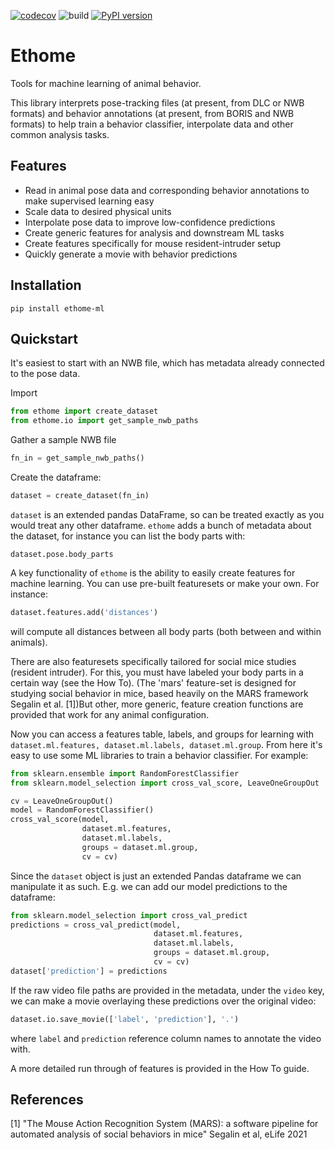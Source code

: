 [![codecov](https://codecov.io/gh/benlansdell/ethome/branch/master/graph/badge.svg?token=IJ0JJBOGGS)](https://codecov.io/gh/benlansdell/ethome)
![build](https://github.com/benlansdell/ethome/actions/workflows/workflow.yml/badge.svg)
[![PyPI version](https://badge.fury.io/py/ethome-ml.svg)](https://badge.fury.io/py/ethome-ml)

# Ethome

Tools for machine learning of animal behavior.

This library interprets pose-tracking files (at present, from DLC or NWB formats) and behavior annotations (at present, from BORIS and NWB formats) to help train a behavior classifier, interpolate data and other common analysis tasks. 

## Features

* Read in animal pose data and corresponding behavior annotations to make supervised learning easy
* Scale data to desired physical units
* Interpolate pose data to improve low-confidence predictions 
* Create generic features for analysis and downstream ML tasks
* Create features specifically for mouse resident-intruder setup
* Quickly generate a movie with behavior predictions

## Installation

```
pip install ethome-ml
```

## Quickstart

It's easiest to start with an NWB file, which has metadata already connected to the pose data. 

Import
```python
from ethome import create_dataset
from ethome.io import get_sample_nwb_paths
```

Gather a sample NWB file
```python
fn_in = get_sample_nwb_paths()
```

Create the dataframe:
```python
dataset = create_dataset(fn_in)
```
`dataset` is an extended pandas DataFrame, so can be treated exactly as you would treat any other dataframe. `ethome` adds a bunch of metadata about the dataset, for instance you can list the body parts with:
```
dataset.pose.body_parts
```

A key functionality of `ethome` is the ability to easily create features for machine learning. You can use pre-built featuresets or make your own. For instance:
```python
dataset.features.add('distances')
```
will compute all distances between all body parts (both between and within animals).

There are also featuresets specifically tailored for social mice studies (resident intruder). For this, you must have labeled your body parts in a certain way (see the How To). (The 'mars' feature-set is designed for studying social behavior in mice, based heavily on the MARS framework Segalin et al. [1])But other, more generic, feature creation functions are provided that work for any animal configuration. 

Now you can access a features table, labels, and groups for learning with `dataset.ml.features, dataset.ml.labels, dataset.ml.group`. From here it's easy to use some ML libraries to train a behavior classifier. For example:
```python
from sklearn.ensemble import RandomForestClassifier
from sklearn.model_selection import cross_val_score, LeaveOneGroupOut

cv = LeaveOneGroupOut()
model = RandomForestClassifier()
cross_val_score(model, 
                dataset.ml.features, 
                dataset.ml.labels, 
                groups = dataset.ml.group, 
                cv = cv)
```

Since the `dataset` object is just an extended Pandas dataframe we can manipulate it as such. E.g. we can add our model predictions to the dataframe:
```python
from sklearn.model_selection import cross_val_predict
predictions = cross_val_predict(model, 
                                dataset.ml.features, 
                                dataset.ml.labels, 
                                groups = dataset.ml.group, 
                                cv = cv)
dataset['prediction'] = predictions
```

If the raw video file paths are provided in the metadata, under the `video` key, we can make a movie overlaying these predictions over the original video:
```python
dataset.io.save_movie(['label', 'prediction'], '.')
```
where `label` and `prediction` reference column names to annotate the video with.

A more detailed run through of features is provided in the How To guide.

## References

[1] "The Mouse Action Recognition System (MARS): a software pipeline for automated analysis of social behaviors in mice" Segalin et al, eLife 2021

